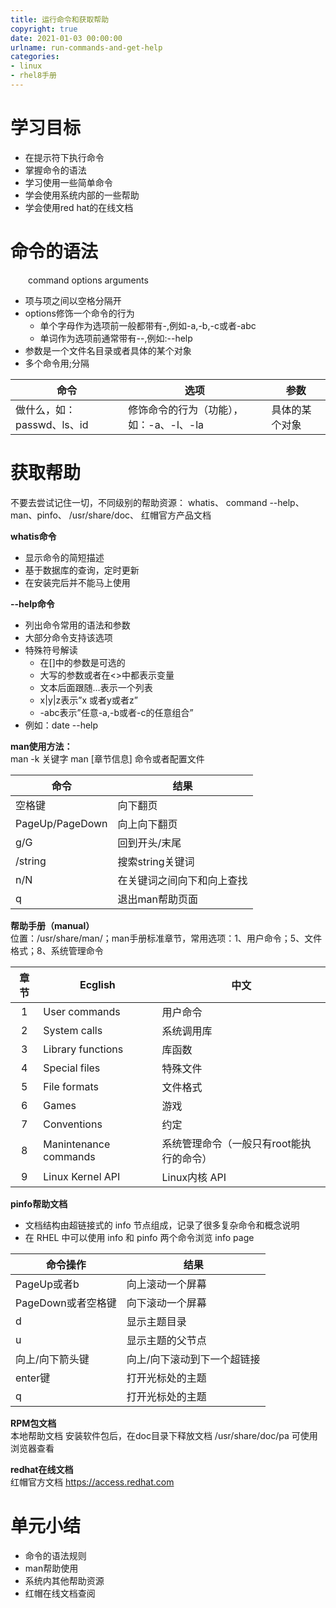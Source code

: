 ```yaml
---
title: 运行命令和获取帮助
copyright: true
date: 2021-01-03 00:00:00
urlname: run-commands-and-get-help
categories:
- linux
- rhel8手册
---
```

# 学习目标  
- 在提示符下执行命令
- 掌握命令的语法
- 学习使用一些简单命令
- 学会使用系统内部的一些帮助
- 学会使用red hat的在线文档

# 命令的语法  
  command options arguments   
- 项与项之间以空格分隔开
- options修饰一个命令的行为
	- 单个字母作为选项前一般都带有-,例如-a,-b,-c或者-abc
	- 单词作为选项前通常带有--,例如:--help
- 参数是一个文件名目录或者具体的某个对象
- 多个命令用;分隔 

| 命令      | 选项         | 参数            |
| -------------- | -------------- | --------------- |
| 做什么，如：passwd、ls、id | 修饰命令的行为（功能），如：-a、-l、-la | 具体的某个对象 |
<!-- more -->  

# 获取帮助  
不要去尝试记住一切，不同级别的帮助资源： whatis、 command --help、 man、pinfo、 /usr/share/doc、 红帽官方产品文档 

**whatis命令**  
- 显示命令的简短描述
- 基于数据库的查询，定时更新
- 在安装完后并不能马上使用

**--help命令**  
- 列出命令常用的语法和参数
- 大部分命令支持该选项
- 特殊符号解读
	- 在[]中的参数是可选的
	- 大写的参数或者在<>中都表示变量
	- 文本后面跟随…表示一个列表
	- x|y|z表示”x 或者y或者z”
	* -abc表示”任意-a,-b或者-c的任意组合”
- 例如：date --help

**man使用方法：**  
   man -k 关键字
   man [章节信息] 命令或者配置文件 

| 命令            | 结果                       |
| --------------- | -------------------------- |
| 空格键          | 向下翻页                   |
| PageUp/PageDown | 向上向下翻页               |
| g/G             | 回到开头/末尾              |
| /string         | 搜索string关键词           |
| n/N             | 在关键词之间向下和向上查找 |
| q               | 退出man帮助页面            |

**帮助手册（manual）**  
位置：/usr/share/man/；man手册标准章节，常用选项：1、用户命令；5、文件格式；8、系统管理命令 

| 章节 | Ecglish               | 中文                 |
| :---:| --------------------- | ------------------------------ |
| 1    | User commands         | 用户命令                           |
| 2    | System calls          | 系统调用库                  |
| 3    | Library functions     | 库函数                          |
| 4    | Special files         | 特殊文件                        |
| 5    | File formats          | 文件格式                           |
| 6    | Games                 | 游戏                          |
| 7    | Conventions           | 约定                          |
| 8    | Manintenance commands | 系统管理命令（一般只有root能执行的命令） |
| 9    | Linux Kernel API      | Linux内核 API                |

**pinfo帮助文档**   
- 文档结构由超链接式的 info 节点组成，记录了很多复杂命令和概念说明
- 在 RHEL 中可以使用 info 和 pinfo 两个命令浏览 info page 

| 命令操作          | 结果                        |
| ------------------ | --------------------------- |
| PageUp或者b        | 向上滚动一个屏幕            |
| PageDown或者空格键 | 向下滚动一个屏幕            |
| d                  | 显示主题目录                |
| u                  | 显示主题的父节点            |
| 向上/向下箭头键    | 向上/向下滚动到下一个超链接 |
| enter键            | 打开光标处的主题            |
| q                  | 打开光标处的主题            |

**RPM包文档**  
本地帮助文档
安装软件包后，在doc目录下释放文档
/usr/share/doc/pa
可使用浏览器查看

**redhat在线文档**  
红帽官方文档 https://access.redhat.com

# 单元小结  
- 命令的语法规则
- man帮助使用
- 系统内其他帮助资源
- 红帽在线文档查阅